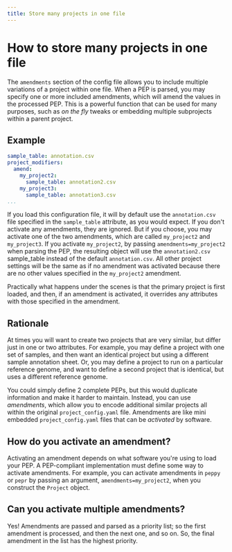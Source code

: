 ```yaml
---
title: Store many projects in one file
---
```


# How to store many projects in one file

The `amendments` section of the config file allows you to include multiple variations of a project within one file. When a PEP is parsed, you may specify one or more included amendments, which will amend the values in the processed PEP. This is a powerful function that can be used for many purposes, such as *on the fly* tweaks or embedding multiple subprojects within a parent project.

## Example

```yaml
sample_table: annotation.csv
project_modifiers:
  amend:
    my_project2:
      sample_table: annotation2.csv
    my_project3:
      sample_table: annotation3.csv
...
```

If you load this configuration file, it will by default use the `annotation.csv` file specified in the `sample_table` attribute, as you would expect. If you don't activate any amendments, they are ignored. But if you choose, you may activate one of the two amendments, which are called `my_project2` and `my_project3`. If you activate `my_project2`, by passing `amendments=my_project2` when parsing the PEP, the resulting object will use the `annotation2.csv` sample_table instead of the default `annotation.csv`. All other project settings will be the same as if no amendment was activated because there are no other values specified in the `my_project2` amendment.

Practically what happens under the scenes is that the primary project is first loaded, and then, if an amendment is activated, it overrides any attributes with those specified in the amendment.

## Rationale

At times you will want to create two projects that are very similar, but differ just in one or two attributes. For example, you may define a project with one set of samples, and then want an identical project but using a different sample annotation sheet. Or, you may define a project to run on a particular reference genome, and want to define a second project that is identical, but uses a different reference genome.

You could simply define 2 complete PEPs, but this would duplicate information and make it harder to maintain. Instead, you can use *amendments*, which allow you to encode additional similar projects all within the original `project_config.yaml` file. Amendments are like mini embedded `project_config.yaml` files that can be *activated* by software. 

## How do you activate an amendment?

Activating an amendment depends on what software you're using to load your PEP. A PEP-compliant implementation must define some way to activate amendments. For example, you can activate amendments in `peppy` or `pepr` by passing an argument, `amendments=my_project2`, when you construct the `Project` object.

## Can you activate multiple amendments?

Yes! Amendments are passed and parsed as a priority list; so the first amendment is processed, and then the next one, and so on. So, the final amendment in the list has the highest priority.
